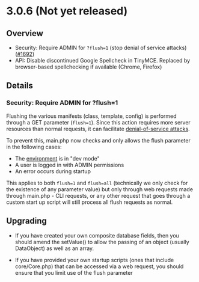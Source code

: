 # 3.0.6 (Not yet released)

## Overview

 * Security: Require ADMIN for `?flush=1` (stop denial of service attacks)
 ([#1692](https://github.com/silverstripe/silverstripe-framework/issues/1692))
 * API: Disable discontinued Google Spellcheck in TinyMCE. Replaced by browser-based spellchecking if available (Chrome, Firefox)

## Details

### Security: Require ADMIN for ?flush=1

Flushing the various manifests (class, template, config) is performed through a GET
parameter (`flush=1`). Since this action requires more server resources than normal requests,
it can facilitate [denial-of-service attacks](https://en.wikipedia.org/wiki/Denial-of-service_attack).

To prevent this, main.php now checks and only allows the flush parameter in the following cases:

 * The [environment](/topics/environment-management) is in "dev mode"
 * A user is logged in with ADMIN permissions
 * An error occurs during startup

This applies to both `flush=1` and `flush=all` (technically we only check for the existence of any parameter value)
but only through web requests made through main.php - CLI requests, or any other request that goes through
a custom start up script will still process all flush requests as normal.

## Upgrading

 * If you have created your own composite database fields, then you should amend the setValue() to allow the passing of
   an object (usually DataObject) as well as an array.

 * If you have provided your own startup scripts (ones that include core/Core.php) that can be accessed via a web
   request, you should ensure that you limit use of the flush parameter
